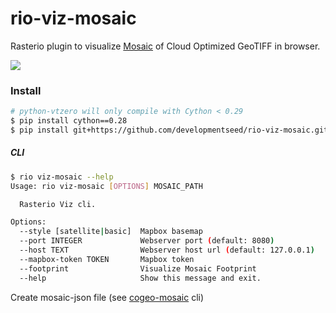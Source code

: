 # rio-viz-mosaic

Rasterio plugin to visualize [Mosaic](https://github.com/developmentseed/mosaicjson-spec) of Cloud Optimized GeoTIFF in browser.

![](https://user-images.githubusercontent.com/10407788/70332350-62d62980-180f-11ea-9527-9eaecdbcdbc5.png)

### Install

```bash
# python-vtzero will only compile with Cython < 0.29
$ pip install cython==0.28
$ pip install git+https://github.com/developmentseed/rio-viz-mosaic.git
```

##### CLI
```bash 
$ rio viz-mosaic --help                                                                                                
Usage: rio viz-mosaic [OPTIONS] MOSAIC_PATH

  Rasterio Viz cli.

Options:
  --style [satellite|basic]  Mapbox basemap
  --port INTEGER             Webserver port (default: 8080)
  --host TEXT                Webserver host url (default: 127.0.0.1)
  --mapbox-token TOKEN       Mapbox token
  --footprint                Visualize Mosaic Footprint
  --help                     Show this message and exit.
```

Create mosaic-json file (see [cogeo-mosaic](https://github.com/developmentseed/cogeo-mosaic) cli)


